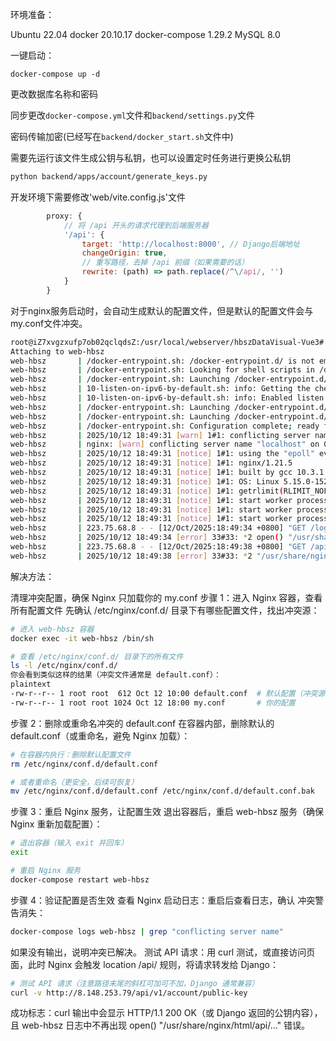 
环境准备：

Ubuntu 22.04
docker 20.10.17
docker-compose 1.29.2
MySQL 8.0

一键启动：
```shell
docker-compose up -d
```

更改数据库名称和密码

同步更改`docker-compose.yml`文件和`backend/settings.py`文件

密码传输加密(已经写在`backend/docker_start.sh`文件中)

需要先运行该文件生成公钥与私钥，也可以设置定时任务进行更换公私钥

```bash
python backend/apps/account/generate_keys.py
```

开发环境下需要修改'web/vite.config.js'文件

```javascript
        proxy: {
            // 将 /api 开头的请求代理到后端服务器
            '/api': {
                target: 'http://localhost:8000', // Django后端地址
                changeOrigin: true,
                // 重写路径，去掉 /api 前缀（如果需要的话）
                rewrite: (path) => path.replace(/^\/api/, '')
            }
        }
```

对于nginx服务启动时，会自动生成默认的配置文件，但是默认的配置文件会与my.conf文件冲突。

```bash
root@iZ7xvgzxufp7ob02qclqdsZ:/usr/local/webserver/hbszDataVisual-Vue3# docker-compose logs web-hbsz
Attaching to web-hbsz
web-hbsz       | /docker-entrypoint.sh: /docker-entrypoint.d/ is not empty, will attempt to perform configuration
web-hbsz       | /docker-entrypoint.sh: Looking for shell scripts in /docker-entrypoint.d/
web-hbsz       | /docker-entrypoint.sh: Launching /docker-entrypoint.d/10-listen-on-ipv6-by-default.sh
web-hbsz       | 10-listen-on-ipv6-by-default.sh: info: Getting the checksum of /etc/nginx/conf.d/default.conf
web-hbsz       | 10-listen-on-ipv6-by-default.sh: info: Enabled listen on IPv6 in /etc/nginx/conf.d/default.conf
web-hbsz       | /docker-entrypoint.sh: Launching /docker-entrypoint.d/20-envsubst-on-templates.sh
web-hbsz       | /docker-entrypoint.sh: Launching /docker-entrypoint.d/30-tune-worker-processes.sh
web-hbsz       | /docker-entrypoint.sh: Configuration complete; ready for start up
web-hbsz       | 2025/10/12 18:49:31 [warn] 1#1: conflicting server name "localhost" on 0.0.0.0:80, ignored
web-hbsz       | nginx: [warn] conflicting server name "localhost" on 0.0.0.0:80, ignored
web-hbsz       | 2025/10/12 18:49:31 [notice] 1#1: using the "epoll" event method
web-hbsz       | 2025/10/12 18:49:31 [notice] 1#1: nginx/1.21.5
web-hbsz       | 2025/10/12 18:49:31 [notice] 1#1: built by gcc 10.3.1 20211027 (Alpine 10.3.1_git20211027)
web-hbsz       | 2025/10/12 18:49:31 [notice] 1#1: OS: Linux 5.15.0-152-generic
web-hbsz       | 2025/10/12 18:49:31 [notice] 1#1: getrlimit(RLIMIT_NOFILE): 1048576:1048576
web-hbsz       | 2025/10/12 18:49:31 [notice] 1#1: start worker processes
web-hbsz       | 2025/10/12 18:49:31 [notice] 1#1: start worker process 32
web-hbsz       | 2025/10/12 18:49:31 [notice] 1#1: start worker process 33
web-hbsz       | 223.75.68.8 - - [12/Oct/2025:18:49:34 +0800] "GET /login HTTP/1.1" 404 555 "-" "Mozilla/5.0 (Windows NT 10.0; Win64; x64) AppleWebKit/537.36 (KHTML, like Gecko) Chrome/141.0.0.0 Safari/537.36 Edg/141.0.0.0" "-"
web-hbsz       | 2025/10/12 18:49:34 [error] 33#33: *2 open() "/usr/share/nginx/html/login" failed (2: No such file or directory), client: 223.75.68.8, server: localhost, request: "GET /login HTTP/1.1", host: "8.148.253.79"
web-hbsz       | 223.75.68.8 - - [12/Oct/2025:18:49:38 +0800] "GET /api/v1/account/public-key/ HTTP/1.1" 404 555 "http://8.148.253.79/login" "Mozilla/5.0 (Windows NT 10.0; Win64; x64) AppleWebKit/537.36 (KHTML, like Gecko) Chrome/141.0.0.0 Safari/537.36 Edg/141.0.0.0" "-"
web-hbsz       | 2025/10/12 18:49:38 [error] 33#33: *2 "/usr/share/nginx/html/api/v1/account/public-key/index.html" is not found (2: No such file or directory), client: 223.75.68.8, server: localhost, request: "GET /api/v1/account/public-key/ HTTP/1.1", host: "8.148.253.79", referrer: "http://8.148.253.79/login"
```

解决方法：

清理冲突配置，确保 Nginx 只加载你的 my.conf
步骤 1：进入 Nginx 容器，查看所有配置文件
先确认 /etc/nginx/conf.d/ 目录下有哪些配置文件，找出冲突源：
```bash
# 进入 web-hbsz 容器
docker exec -it web-hbsz /bin/sh

# 查看 /etc/nginx/conf.d/ 目录下的所有文件
ls -l /etc/nginx/conf.d/
你会看到类似这样的结果（冲突文件通常是 default.conf）：
plaintext
-rw-r--r-- 1 root root  612 Oct 12 10:00 default.conf  # 默认配置（冲突源）
-rw-r--r-- 1 root root 1024 Oct 12 18:00 my.conf       # 你的配置
```
步骤 2：删除或重命名冲突的 default.conf
在容器内部，删除默认的 default.conf（或重命名，避免 Nginx 加载）：
```bash
# 在容器内执行：删除默认配置文件
rm /etc/nginx/conf.d/default.conf

# 或者重命名（更安全，后续可恢复）
mv /etc/nginx/conf.d/default.conf /etc/nginx/conf.d/default.conf.bak
```
步骤 3：重启 Nginx 服务，让配置生效
退出容器后，重启 web-hbsz 服务（确保 Nginx 重新加载配置）：
```bash
# 退出容器（输入 exit 并回车）
exit

# 重启 Nginx 服务
docker-compose restart web-hbsz
```
步骤 4：验证配置是否生效
查看 Nginx 启动日志：重启后查看日志，确认 冲突警告消失：
```bash
docker-compose logs web-hbsz | grep "conflicting server name"
```
如果没有输出，说明冲突已解决。
测试 API 请求：用 curl 测试，或直接访问页面，此时 Nginx 会触发 location /api/ 规则，将请求转发给 Django：
```bash
# 测试 API 请求（注意路径末尾的斜杠可加可不加，Django 通常兼容）
curl -v http://8.148.253.79/api/v1/account/public-key
```
成功标志：curl 输出中会显示 HTTP/1.1 200 OK（或 Django 返回的公钥内容），且 web-hbsz 日志中不再出现 open() "/usr/share/nginx/html/api/..." 错误。
